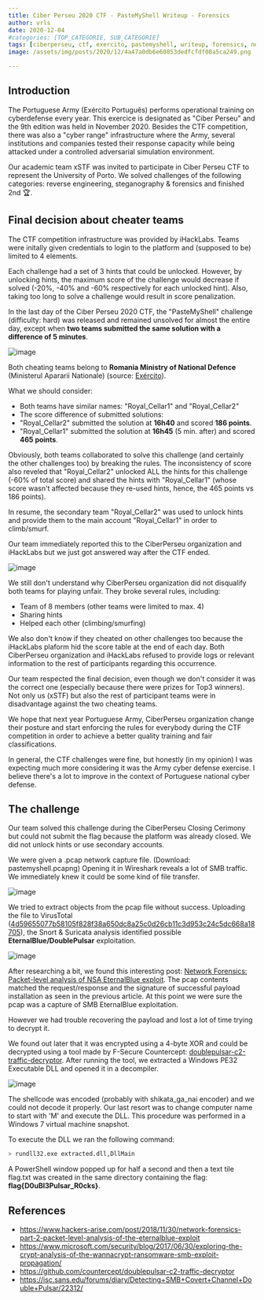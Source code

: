 ```yaml
---
title: Ciber Perseu 2020 CTF - PasteMyShell Writeup - Forensics
author: vrls
date: 2020-12-04
#categories: [TOP_CATEGORIE, SUB_CATEGORIE]
tags: [ciberperseu, ctf, exercito, pastemyshell, writeup, forensics, network, analysis, shellcode, doublepulsar, wannacrypt, romania, cheaters, royal_cellar]
image: /assets/img/posts/2020/12/4a47a0db6e60853dedfcfdf08a5ca249.png

---
```


<!-- ![image](/assets/img/posts/2020/12/4a47a0db6e60853dedfcfdf08a5ca249.png) -->

## Introduction

The Portuguese Army (Exército Português) performs operational training on cyberdefense every year. This exercice is designated as "Ciber Perseu" and the 9th edition was held in November 2020.
Besides the CTF competition, there was also a "cyber range" infrastructure where the Army, several institutions and companies tested their response capacity while being attacked under a controlled adversarial simulation environment.

Our academic team xSTF was invited to participate in Ciber Perseu CTF to represent the University of Porto. We solved challenges of the following categories: reverse engineering, steganography & forensics and finished 2nd 🏆. 


## Final decision about cheater teams

The CTF competition infrastructure was provided by iHackLabs.
Teams were initally given credentials to login to the platform and (supposed to be) limited to 4 elements.

Each challenge had a set of 3 hints that could be unlocked. However, by unlocking hints, the maximum score of the challenge would decrease if solved (-20%, -40% and -60% respectively for each unlocked hint). Also, taking too long to solve a challenge would result in score penalization.

In the last day of the Ciber Perseu 2020 CTF, the "PasteMyShell" challenge (difficulty: hard) was released and remained unsolved for almost the entire day, except when **two teams submitted the same solution with a difference of 5 minutes**. 


![image](/assets/img/posts/2020/12/48900ff7d398f737862088a3956b4ed8.png)


Both cheating teams belong to **Romania Ministry of National Defence** (Ministerul Apararii Nationale) (source: [Exército](https://www.exercito.pt/pt/informação-pública/notícias/2204)).

What we should consider:

* Both teams have similar names: "Royal_Cellar1" and "Royal_Cellar2"
* The score difference of submitted solutions:
* "Royal_Cellar2" submitted the solution at **16h40** and scored **186 points**.
* "Royal_Cellar1" submitted the solution at **16h45** (5 min. after) and scored **465 points**.

Obviously, both teams collaborated to solve this challenge (and certainly the other challenges too) by breaking the rules.
The inconsistency of score also reveled that "Royal_Cellar2" unlocked ALL the hints for this challenge (-60% of total score) and shared the hints with "Royal_Cellar1" (whose score wasn't affected because they re-used hints, hence, the 465 points vs 186 points).

In resume, the secondary team "Royal_Cellar2" was used to unlock hints and provide them to the main account "Royal_Cellar1" in order to climb/smurf.

Our team immediately reported this to the CiberPerseu organization and iHackLabs but we just got answered way after the CTF ended. 


![image](/assets/img/posts/2020/12/fb5c81ed3a220004b71069645f112867.png)


We still don't understand why CiberPerseu organization did not disqualify both teams for playing unfair. They broke several rules, including:

* Team of 8 members (other teams were limited to max. 4)
* Sharing hints
* Helped each other (climbing/smurfing)

We also don't know if they cheated on other challenges too because the iHackLabs plaform hid the score table at the end of each day. Both CiberPerseu organization and iHackLabs refused to provide logs or relevant information to the rest of participants regarding this occurrence.

Our team respected the final decision, even though we don't consider it was the correct one (especially because there were prizes for Top3 winners). Not only us (xSTF) but also the rest of participant teams were in disadvantage against the two cheating teams.

We hope that next year Portuguese Army, CiberPerseu organization change their posture and start enforcing the rules for everybody during the CTF competition in order to achieve a better quality training and fair classifications.

In general, the CTF challenges were fine, but honestly (in my opinion) I was expecting much more considering it was the Army cyber defense exercise. I believe there's a lot to improve in the context of Portuguese national cyber defense. 


## The challenge

Our team solved this challenge during the CiberPerseu Closing Cerimony but could not submit the flag because the platform was already closed. We did not unlock hints or use secondary accounts.

We were given a .pcap network capture file. (Download: pastemyshell.pcapng)
Opening it in Wireshark reveals a lot of SMB traffic. We immediately knew it could be some kind of file transfer. 

![image](/assets/img/posts/2020/12/10fb15c77258a991b0028080a64fb42d.png)


We tried to extract objects from the pcap file without success. Uploading the file to VirusTotal ([4d59655077b58105f828f38a650dc8a25c0d26cb11c3d953c24c5dc668a18705](https://www.virustotal.com/gui/file/4d59655077b58105f828f38a650dc8a25c0d26cb11c3d953c24c5dc668a18705/details)), the Snort & Suricata analysis identified possible **EternalBlue/DoublePulsar** exploitation. 


![image](/assets/img/posts/2020/12/09dd8c2662b96ce14928333f055c5580.png)


After researching a bit, we found this interesting post: [Network Forensics: Packet-level analysis of NSA EternalBlue exploit](https://www.hackers-arise.com/post/2018/11/30/network-forensics-part-2-packet-level-analysis-of-the-eternalblue-exploit).
The pcap contents matched the request/response and the signature of successful payload installation as seen in the previous article. At this point we were sure the pcap was a capture of SMB EternalBlue exploitation.

However we had trouble recovering the payload and lost a lot of time trying to decrypt it.

We found out later that it was encrypted using a 4-byte XOR and could be decrypted using a tool made by F-Secure Countercept: [doublepulsar-c2-traffic-decryptor](https://github.com/countercept/doublepulsar-c2-traffic-decryptor/).
After running the tool, we extracted a Windows PE32 Executable DLL and opened it in a decompiler.

![image](/assets/img/posts/2020/12/8266e4bfeda1bd42d8f9794eb4ea0a13.png)


The shellcode was encoded (probably with shikata_ga_nai encoder) and we could not decode it properly. Our last resort was to change computer name to start with 'M' and execute the DLL. This procedure was performed in a Windows 7 virtual machine snapshot.

To execute the DLL we ran the following command: 

```bash
> rundll32.exe extracted.dll,DllMain
```

A PowerShell window popped up for half a second and then a text tile flag.txt was created in the same directory containing the flag: **flag{D0uBl3Pulsar_R0cks}**.


## References

* https://www.hackers-arise.com/post/2018/11/30/network-forensics-part-2-packet-level-analysis-of-the-eternalblue-exploit
* https://www.microsoft.com/security/blog/2017/06/30/exploring-the-crypt-analysis-of-the-wannacrypt-ransomware-smb-exploit-propagation/
* https://github.com/countercept/doublepulsar-c2-traffic-decryptor
* https://isc.sans.edu/forums/diary/Detecting+SMB+Covert+Channel+Double+Pulsar/22312/
